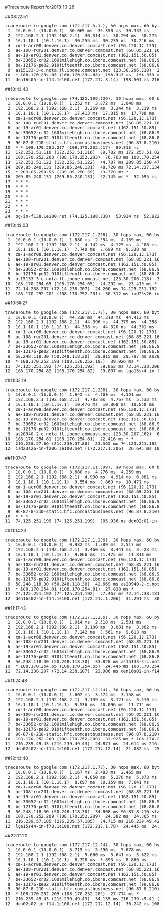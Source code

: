 #Traceroute Report for2018-10-26

##08:22:51

<p><pre><samp>traceroute to google.com (172.217.3.14), 30 hops max, 60 byte packets
 1  10.0.0.1 (10.0.0.1)  30.069 ms  30.350 ms  30.333 ms
 2  192.168.2.1 (192.168.2.1)  30.314 ms  30.294 ms  30.275 ms
 3  10.1.10.1 (10.1.10.1)  30.255 ms  30.235 ms  30.216 ms
 4  cm-1-acr08.denver.co.denver.comcast.net (96.120.12.173)  42.851 ms  45.421 ms  45.000 ms
 5  ae-108-rur201.denver.co.denver.comcast.net (68.85.221.161)  51.724 ms  52.220 ms  52.863 ms
 6  ae-19-ar01.denver.co.denver.comcast.net (162.151.50.85)  321.091 ms  283.453 ms  266.859 ms
 7  be-33652-cr02.1601milehigh.co.ibone.comcast.net (68.86.92.121)  42.033 ms  42.021 ms  41.993 ms
 8  be-12176-pe02.910fifteenth.co.ibone.comcast.net (68.86.83.94)  29.832 ms  41.958 ms  41.934 ms
 9  as15133-3-c.nota.fl.ibone.comcast.net (23.30.206.218)  266.707 ms  198.607 ms as20940-2-c.nota.fl.ibone.comcast.net (23.30.207.162)  198.584 ms
10  * 108.170.254.65 (108.170.254.65)  198.543 ms  198.533 ms
11  den16s05-in-f14.1e100.net (172.217.3.14)  198.501 ms 216.239.57.86 (216.239.57.86)  198.441 ms 74.125.251.192 (74.125.251.192)  198.413 ms</samp></pre></p>

##10:42:40

<p><pre><samp>traceroute to google.com (74.125.198.138), 30 hops max, 60 byte packets
 1  10.0.0.1 (10.0.0.1)  1.252 ms  3.072 ms  3.048 ms
 2  192.168.2.1 (192.168.2.1)  3.269 ms  3.244 ms  3.219 ms
 3  10.1.10.1 (10.1.10.1)  17.413 ms  17.815 ms  17.788 ms
 4  cm-1-acr08.denver.co.denver.comcast.net (96.120.12.173)  19.103 ms  32.087 ms  26.872 ms
 5  ae-108-rur201.denver.co.denver.comcast.net (68.85.221.161)  26.944 ms  42.923 ms  43.097 ms
 6  ae-19-ar01.denver.co.denver.comcast.net (162.151.50.85)  134.932 ms  131.430 ms  129.375 ms
 7  be-33652-cr02.1601milehigh.co.ibone.comcast.net (68.86.92.121)  51.749 ms  52.836 ms  52.500 ms
 8  be-12176-pe02.910fifteenth.co.ibone.comcast.net (68.86.83.94)  52.473 ms  50.408 ms  64.484 ms
 9  96-87-8-210-static.hfc.comcastbusiness.net (96.87.8.210)  109.197 ms 50.248.118.30 (50.248.118.30)  109.184 ms as15133-3-c.nota.fl.ibone.comcast.net (23.30.206.218)  108.132 ms
10  * * 108.170.252.217 (108.170.252.217)  89.815 ms
11  172.253.51.116 (172.253.51.116)  89.782 ms 172.253.51.82 (172.253.51.82)  77.564 ms 74.125.251.198 (74.125.251.198)  76.793 ms
12  108.170.252.203 (108.170.252.203)  76.763 ms 108.170.254.82 (108.170.254.82)  76.478 ms 108.170.254.84 (108.170.254.84)  64.990 ms
13  172.253.51.122 (172.253.51.122)  44.707 ms 209.85.250.47 (209.85.250.47)  48.790 ms 172.253.51.82 (172.253.51.82)  42.736 ms
14  209.85.240.131 (209.85.240.131)  48.720 ms 72.14.237.134 (72.14.237.134)  48.687 ms 72.14.239.159 (72.14.239.159)  48.657 ms
15  * 209.85.250.55 (209.85.250.55)  49.770 ms *
16  209.85.240.131 (209.85.240.131)  52.145 ms *  52.095 ms
17  * * *
18  * * *
19  * * *
20  * * *
21  * * *
22  * * *
23  * * *
24  og-in-f138.1e100.net (74.125.198.138)  53.934 ms  52.922 ms  57.388 ms</samp></pre></p>

##10:49:03

<p><pre><samp>traceroute to google.com (172.217.1.206), 30 hops max, 60 byte packets
 1  10.0.0.1 (10.0.0.1)  1.880 ms  2.554 ms  4.159 ms
 2  192.168.2.1 (192.168.2.1)  4.142 ms  4.125 ms  4.106 ms
 3  10.1.10.1 (10.1.10.1)  7.740 ms  8.699 ms  9.338 ms
 4  cm-1-acr08.denver.co.denver.comcast.net (96.120.12.173)  30.050 ms  30.210 ms  30.788 ms
 5  ae-108-rur201.denver.co.denver.comcast.net (68.85.221.161)  30.993 ms  34.033 ms  34.425 ms
 6  ae-19-ar01.denver.co.denver.comcast.net (162.151.50.85)  33.931 ms  30.402 ms  28.216 ms
 7  be-33652-cr02.1601milehigh.co.ibone.comcast.net (68.86.92.121)  27.829 ms  34.455 ms  34.431 ms
 8  be-12176-pe02.910fifteenth.co.ibone.comcast.net (68.86.83.94)  34.120 ms  31.919 ms  30.689 ms
 9  as15133-3-c.nota.fl.ibone.comcast.net (23.30.206.218)  31.999 ms  13.821 ms as20940-2-c.nota.fl.ibone.comcast.net (23.30.207.162)  22.675 ms
10  108.170.254.65 (108.170.254.65)  24.292 ms  23.419 ms *
11  72.14.238.207 (72.14.238.207)  24.200 ms 74.125.251.192 (74.125.251.192)  23.679 ms 216.239.49.42 (216.239.49.42)  30.645 ms
12  108.170.252.201 (108.170.252.201)  30.312 ms iad23s26-in-f206.1e100.net (172.217.1.206)  28.258 ms  28.015 ms</samp></pre></p>

##10:58:27

<p><pre><samp>traceroute to google.com (172.217.1.78), 30 hops max, 60 byte packets
 1  10.0.0.1 (10.0.0.1)  44.330 ms  44.310 ms  44.413 ms
 2  192.168.2.1 (192.168.2.1)  44.396 ms  44.379 ms  44.358 ms
 3  10.1.10.1 (10.1.10.1)  44.338 ms  44.320 ms  44.301 ms
 4  cm-1-acr08.denver.co.denver.comcast.net (96.120.12.173)  55.276 ms  55.496 ms  55.481 ms
 5  ae-108-rur201.denver.co.denver.comcast.net (68.85.221.161)  71.757 ms  79.690 ms  80.922 ms
 6  ae-19-ar01.denver.co.denver.comcast.net (162.151.50.85)  82.357 ms  25.993 ms  26.388 ms
 7  be-33652-cr02.1601milehigh.co.ibone.comcast.net (68.86.92.121)  17.081 ms  29.239 ms  29.221 ms
 8  be-12176-pe02.910fifteenth.co.ibone.comcast.net (68.86.83.94)  22.999 ms  23.167 ms  29.381 ms
 9  50.248.118.30 (50.248.118.30)  29.815 ms  29.797 ms as20940-2-c.nota.fl.ibone.comcast.net (23.30.207.162)  29.491 ms
10  * 108.170.252.193 (108.170.252.193)  39.926 ms *
11  74.125.251.192 (74.125.251.192)  39.862 ms 72.14.238.206 (72.14.238.206)  39.851 ms 216.239.57.185 (216.239.57.185)  39.833 ms
12  108.170.254.82 (108.170.254.82)  39.807 ms lga15s44-in-f14.1e100.net (172.217.1.78)  42.443 ms 108.170.254.82 (108.170.254.82)  42.663 ms</samp></pre></p>

##11:03:19

<p><pre><samp>traceroute to google.com (172.217.1.206), 30 hops max, 60 byte packets
 1  10.0.0.1 (10.0.0.1)  2.945 ms  4.169 ms  4.151 ms
 2  192.168.2.1 (192.168.2.1)  4.783 ms  4.767 ms  5.533 ms
 3  10.1.10.1 (10.1.10.1)  10.476 ms  10.868 ms  10.850 ms
 4  cm-1-acr08.denver.co.denver.comcast.net (96.120.12.173)  44.494 ms  53.204 ms  52.341 ms
 5  ae-108-rur201.denver.co.denver.comcast.net (68.85.221.161)  52.497 ms  52.657 ms  52.641 ms
 6  ae-19-ar01.denver.co.denver.comcast.net (162.151.50.85)  78.287 ms  72.047 ms  69.070 ms
 7  be-33652-cr02.1601milehigh.co.ibone.comcast.net (68.86.92.121)  43.851 ms  47.338 ms  47.108 ms
 8  be-12176-pe02.910fifteenth.co.ibone.comcast.net (68.86.83.94)  53.214 ms  54.520 ms  56.295 ms
 9  as20940-2-c.nota.fl.ibone.comcast.net (23.30.207.162)  67.809 ms 50.248.118.30 (50.248.118.30)  30.619 ms as15133-3-c.nota.fl.ibone.comcast.net (23.30.206.218)  17.662 ms
10  108.170.254.81 (108.170.254.81)  22.416 ms * *
11  216.239.57.86 (216.239.57.86)  23.365 ms 74.125.251.192 (74.125.251.192)  27.401 ms 216.239.57.86 (216.239.57.86)  27.671 ms
12  iad23s26-in-f206.1e100.net (172.217.1.206)  26.641 ms 108.170.252.218 (108.170.252.218)  27.413 ms 108.170.252.201 (108.170.252.201)  28.420 ms</samp></pre></p>

##11:07:47

<p><pre><samp>traceroute to google.com (172.217.11.238), 30 hops max, 60 byte packets
 1  10.0.0.1 (10.0.0.1)  3.680 ms  4.276 ms  4.259 ms
 2  192.168.2.1 (192.168.2.1)  4.930 ms  4.914 ms  6.081 ms
 3  10.1.10.1 (10.1.10.1)  9.554 ms  9.869 ms  10.471 ms
 4  cm-1-acr08.denver.co.denver.comcast.net (96.120.12.173)  38.206 ms  39.090 ms  39.076 ms
 5  ae-108-rur201.denver.co.denver.comcast.net (68.85.221.161)  37.218 ms  37.570 ms  37.558 ms
 6  ae-19-ar01.denver.co.denver.comcast.net (162.151.50.85)  40.822 ms  85.264 ms  82.865 ms
 7  be-33652-cr02.1601milehigh.co.ibone.comcast.net (68.86.92.121)  27.409 ms  28.141 ms  28.303 ms
 8  be-12176-pe02.910fifteenth.co.ibone.comcast.net (68.86.83.94)  27.344 ms  22.917 ms  78.709 ms
 9  96-87-8-210-static.hfc.comcastbusiness.net (96.87.8.210)  78.304 ms as20940-2-c.nota.fl.ibone.comcast.net (23.30.207.162)  58.192 ms as15133-3-c.nota.fl.ibone.comcast.net (23.30.206.218)  57.795 ms
10  * * *
11  74.125.251.199 (74.125.251.199)  105.936 ms den02s01-in-f14.1e100.net (172.217.11.238)  44.209 ms  44.662 ms</samp></pre></p>

##11:14:23

<p><pre><samp>traceroute to google.com (172.217.1.206), 30 hops max, 60 byte packets
 1  10.0.0.1 (10.0.0.1)  0.932 ms  1.389 ms  2.517 ms
 2  192.168.2.1 (192.168.2.1)  3.460 ms  3.441 ms  3.423 ms
 3  10.1.10.1 (10.1.10.1)  9.866 ms  11.475 ms  11.818 ms
 4  cm-1-acr08.denver.co.denver.comcast.net (96.120.12.173)  24.589 ms  25.199 ms  25.183 ms
 5  ae-108-rur201.denver.co.denver.comcast.net (68.85.221.161)  33.188 ms  33.362 ms  33.544 ms
 6  ae-19-ar01.denver.co.denver.comcast.net (162.151.50.85)  28.170 ms  30.311 ms  29.127 ms
 7  be-33652-cr02.1601milehigh.co.ibone.comcast.net (68.86.92.121)  29.593 ms  29.852 ms  29.370 ms
 8  be-12176-pe02.910fifteenth.co.ibone.comcast.net (68.86.83.94)  51.963 ms  23.968 ms  42.338 ms
 9  50.248.118.30 (50.248.118.30)  42.669 ms as20940-2-c.nota.fl.ibone.comcast.net (23.30.207.162)  16.586 ms as15133-3-c.nota.fl.ibone.comcast.net (23.30.206.218)  26.715 ms
10  * 108.170.254.81 (108.170.254.81)  27.838 ms *
11  74.125.251.192 (74.125.251.192)  27.467 ms 72.14.238.181 (72.14.238.181)  28.089 ms 72.14.238.207 (72.14.238.207)  32.112 ms
12  den16s02-in-f14.1e100.net (172.217.1.206)  31.291 ms  30.486 ms 72.14.238.207 (72.14.238.207)  32.299 ms</samp></pre></p>

##11:17:43

<p><pre><samp>traceroute to google.com (172.217.1.206), 30 hops max, 60 byte packets
 1  10.0.0.1 (10.0.0.1)  1.014 ms  2.518 ms  2.501 ms
 2  192.168.2.1 (192.168.2.1)  3.100 ms  3.081 ms  3.062 ms
 3  10.1.10.1 (10.1.10.1)  7.242 ms  8.561 ms  9.613 ms
 4  cm-1-acr08.denver.co.denver.comcast.net (96.120.12.173)  19.355 ms  20.175 ms  34.246 ms
 5  ae-108-rur201.denver.co.denver.comcast.net (68.85.221.161)  32.228 ms  34.068 ms  34.377 ms
 6  ae-19-ar01.denver.co.denver.comcast.net (162.151.50.85)  43.259 ms  31.170 ms  36.302 ms
 7  be-33652-cr02.1601milehigh.co.ibone.comcast.net (68.86.92.121)  36.453 ms  35.170 ms  36.404 ms
 8  be-12176-pe02.910fifteenth.co.ibone.comcast.net (68.86.83.94)  36.576 ms  34.279 ms  34.221 ms
 9  50.248.118.30 (50.248.118.30)  33.828 ms as15133-3-c.nota.fl.ibone.comcast.net (23.30.206.218)  22.250 ms 50.248.118.30 (50.248.118.30)  22.376 ms
10  * 108.170.254.65 (108.170.254.65)  24.445 ms 108.170.254.81 (108.170.254.81)  25.294 ms
11  72.14.238.207 (72.14.238.207)  23.906 ms den16s02-in-f14.1e100.net (172.217.1.206)  27.537 ms 72.14.238.207 (72.14.238.207)  28.899 ms</samp></pre></p>

##11:24:48

<p><pre><samp>traceroute to google.com (172.217.12.14), 30 hops max, 60 byte packets
 1  10.0.0.1 (10.0.0.1)  1.602 ms  3.174 ms  3.158 ms
 2  192.168.2.1 (192.168.2.1)  3.139 ms  3.121 ms  3.510 ms
 3  10.1.10.1 (10.1.10.1)  9.536 ms  10.096 ms  11.711 ms
 4  cm-1-acr08.denver.co.denver.comcast.net (96.120.12.173)  27.376 ms  29.898 ms  30.092 ms
 5  ae-108-rur201.denver.co.denver.comcast.net (68.85.221.161)  31.570 ms  31.982 ms  32.239 ms
 6  ae-19-ar01.denver.co.denver.comcast.net (162.151.50.85)  32.131 ms  32.083 ms  30.155 ms
 7  be-33652-cr02.1601milehigh.co.ibone.comcast.net (68.86.92.121)  32.621 ms  30.866 ms  31.337 ms
 8  be-12176-pe02.910fifteenth.co.ibone.comcast.net (68.86.83.94)  30.257 ms  35.772 ms  25.889 ms
 9  96-87-8-210-static.hfc.comcastbusiness.net (96.87.8.210)  34.664 ms  24.090 ms  24.901 ms
10  108.170.252.209 (108.170.252.209)  33.925 ms * 108.170.252.193 (108.170.252.193)  20.872 ms
11  216.239.49.43 (216.239.49.43)  24.871 ms  24.614 ms 216.239.49.41 (216.239.49.41)  23.577 ms
12  den02s02-in-f14.1e100.net (172.217.12.14)  21.082 ms  25.974 ms 108.170.254.69 (108.170.254.69)  26.936 ms</samp></pre></p>

##12:42:40

<p><pre><samp>traceroute to google.com (172.217.1.78), 30 hops max, 60 byte packets
 1  10.0.0.1 (10.0.0.1)  1.167 ms  2.483 ms  2.465 ms
 2  192.168.2.1 (192.168.2.1)  4.850 ms  5.276 ms  5.073 ms
 3  10.1.10.1 (10.1.10.1)  8.697 ms  10.159 ms  7.641 ms
 4  cm-1-acr08.denver.co.denver.comcast.net (96.120.12.173)  32.297 ms  35.687 ms  36.079 ms
 5  ae-108-rur201.denver.co.denver.comcast.net (68.85.221.161)  34.908 ms  35.885 ms  37.362 ms
 6  ae-19-ar01.denver.co.denver.comcast.net (162.151.50.85)  36.195 ms  33.426 ms  33.662 ms
 7  be-33652-cr02.1601milehigh.co.ibone.comcast.net (68.86.92.121)  34.610 ms  35.089 ms  35.033 ms
 8  be-12176-pe02.910fifteenth.co.ibone.comcast.net (68.86.83.94)  34.791 ms  33.210 ms  34.357 ms
 9  50.248.118.30 (50.248.118.30)  34.808 ms 96-87-8-210-static.hfc.comcastbusiness.net (96.87.8.210)  47.958 ms as15133-3-c.nota.fl.ibone.comcast.net (23.30.206.218)  24.141 ms
10  108.170.252.209 (108.170.252.209)  24.382 ms  24.365 ms  25.652 ms
11  216.239.57.185 (216.239.57.185)  24.715 ms 216.239.49.42 (216.239.49.42)  26.647 ms 216.239.57.87 (216.239.57.87)  25.026 ms
12  lga15s44-in-f78.1e100.net (172.217.1.78)  24.445 ms  24.195 ms 216.239.57.185 (216.239.57.185)  29.538 ms</samp></pre></p>

##22:17:20

<p><pre><samp>traceroute to google.com (172.217.12.14), 30 hops max, 60 byte packets
 1  10.0.0.1 (10.0.0.1)  5.715 ms  5.696 ms  5.678 ms
 2  192.168.2.1 (192.168.2.1)  5.660 ms  5.641 ms  5.622 ms
 3  10.1.10.1 (10.1.10.1)  8.328 ms  8.893 ms  8.866 ms
 4  cm-1-acr08.denver.co.denver.comcast.net (96.120.12.173)  107.699 ms  107.918 ms  109.950 ms
 5  ae-108-rur201.denver.co.denver.comcast.net (68.85.221.161)  115.214 ms  115.331 ms  115.316 ms
 6  ae-19-ar01.denver.co.denver.comcast.net (162.151.50.85)  124.241 ms  115.266 ms  120.728 ms
 7  be-33652-cr02.1601milehigh.co.ibone.comcast.net (68.86.92.121)  120.478 ms  116.434 ms  120.432 ms
 8  be-12176-pe02.910fifteenth.co.ibone.comcast.net (68.86.83.94)  116.037 ms  117.362 ms  118.039 ms
 9  96-87-8-210-static.hfc.comcastbusiness.net (96.87.8.210)  118.214 ms as15133-3-c.nota.fl.ibone.comcast.net (23.30.206.218)  53.767 ms 96-87-8-210-static.hfc.comcastbusiness.net (96.87.8.210)  21.958 ms
10  * 108.170.252.209 (108.170.252.209)  27.774 ms *
11  216.239.49.43 (216.239.49.43)  34.155 ms 216.239.49.41 (216.239.49.41)  33.950 ms 72.14.238.180 (72.14.238.180)  36.583 ms
12  den02s02-in-f14.1e100.net (172.217.12.14)  36.242 ms 108.170.254.69 (108.170.254.69)  37.090 ms den02s02-in-f14.1e100.net (172.217.12.14)  43.631 ms</samp></pre></p>

